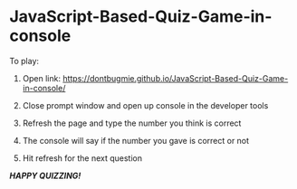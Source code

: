 # JavaScript-Based-Quiz-Game-in-console

To play:

1) Open link: https://dontbugmie.github.io/JavaScript-Based-Quiz-Game-in-console/

2) Close prompt window and open up console in the developer tools 

3) Refresh the page and type the number you think is correct 

4) The console will say if the number you gave is correct or not

5) Hit refresh for the next question 



***HAPPY QUIZZING!***
